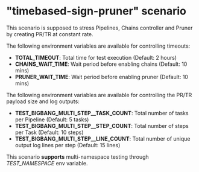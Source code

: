 # "timebased-sign-pruner" scenario

This scenario is supposed to stress Pipelines, Chains controller and Pruner by creating PR/TR at constant rate.

The following environment variables are available for controlling timeouts:
- **TOTAL_TIMEOUT**: Total time for test execution (Default: 2 hours)
- **CHAINS_WAIT_TIME**: Wait period before enabling chains (Default: 10 mins)
- **PRUNER_WAIT_TIME**: Wait period before enabling pruner (Default: 10 mins)

The following environment variables are available for controlling the PR/TR payload size and log outputs:
- **TEST_BIGBANG_MULTI_STEP__TASK_COUNT**: Total number of tasks per Pipeline (Default: 5 tasks)
- **TEST_BIGBANG_MULTI_STEP__STEP_COUNT**: Total number of steps per Task (Default: 10 steps)
- **TEST_BIGBANG_MULTI_STEP__LINE_COUNT**: Total number of unique output log lines per step (Default: 15 lines)


This scenario **supports** multi-namespace testing through *TEST_NAMESPACE* env variable.

